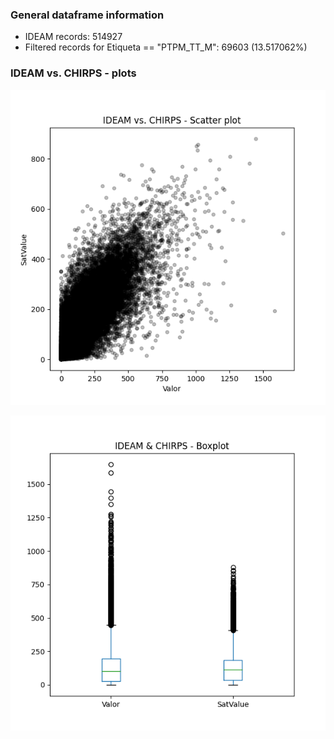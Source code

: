 
### General dataframe information


* IDEAM records: 514927
* Filtered records for Etiqueta == "PTPM_TT_M": 69603 (13.517062%)

### IDEAM vs. CHIRPS - plots


![R.LTWB](PlotDateScatterIdeamChirps.png)

![R.LTWB](PlotDateIdeamChirpsBoxplot.png)
